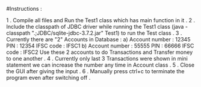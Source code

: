 #Instructions :

  1 . Compile all files and Run the Test1 class which has main function in it . 
  2 . Include the classpath of JDBC driver while running the Test1 class (java -classpath ".;JDBC/sqlite-jdbc-3.7.2.jar" Test1) to run the Test class . 
  3 . Currently there are "2" Accounts in Database :
        a)  Account number : 12345
            PIN : 12354
            IFSC code : IFSC1
        b)  Account number : 55555
            PIN : 66666
            IFSC code : IFSC2
      Use these 2 accounts to do Transactions and Transfer money to one another . 
  4 . Currently only last 3 Transactions were shown in mini statement we can increase the number any time in Account class .
  5 . Close the GUI after giving the input .
  6 . Manually press ctrl+c to terminate the program even after switching off . 
  
  
